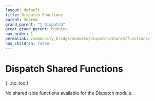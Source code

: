 ```yaml
---
layout: default
title: Dispatch Functions
parent: Shared
grand_parent: "🚨 Dispatch"
great_grand_parent: Modules
nav_order: 1
permalink: /community_bridge/modules/dispatch/shared/functions/
has_children: false
---
```


# Dispatch Shared Functions
{: .no_toc }

No shared-side functions available for the Dispatch module.
